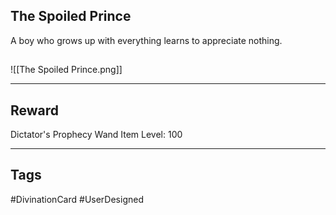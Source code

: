 ## The Spoiled Prince
A boy who grows up with everything learns to appreciate nothing.
## 
![[The Spoiled Prince.png]]

---
## Reward
Dictator's Prophecy Wand
Item Level: 100

---
## Tags
#DivinationCard
#UserDesigned